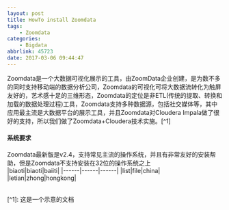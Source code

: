 ```yaml
---
layout: post
title: HowTo install Zoomdata
tags: 
    - Zoomdata
categories: 
    - Bigdata
abbrlink: 45723
date: 2017-03-06 09:44:47
---
```


Zoomdata是一个大数据可视化展示的工具，由ZoomData企业创建，是为数不多的同时支持移动端的数据分析公司，Zoomdata的可视化可将大数据流转化为触屏友好的，艺术感十足的三维形态，Zoomdata的定位是非ETL(传统的提取、转换和加载的数据处理过程)工具，Zoomdata支持多种数据源，包括社交媒体等，其中应用最主流是大数据平台的展示工具，并且Zoomdata对Cloudera Impala做了很好的支持，所以我们做了Zoomdata+Cloudera技术实施。[^1]

#### **系统要求**
Zoomdata最新版是v2.4，支持常见主流的操作系统，并且有非常友好的安装帮助，但是Zoomdata不支持安装在32位的操作系统之上
<br>
|biaoti|biaoti|baiiti|
|------|------|------|
|list|file|china|
|letian|zhong|hongkong|

<br>
[^1]: 这是一个示意的文档
